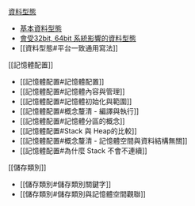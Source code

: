 [資料型態](筆記夾/資料型態.md)

- [基本資料型態](筆記夾/資料型態.md#基本資料型態)
- [會受32bit, 64bit 系統影響的資料型態](筆記夾/資料型態.md#[會受32bit,64bit系統影響的資料型態)
- [[資料型態#平台一致通用寫法]]

[[記憶體配置]]
- [[記憶體配置#記憶體配置]]
- [[記憶體配置#記憶體內容與管理]]
- [[記憶體配置#記憶體初始化與範圍]]
- [[記憶體配置#概念釐清 - 編譯與執行]]
- [[記憶體配置#記憶體分區的概念]]
- [[記憶體配置#Stack 與 Heap的比較]]
- [[記憶體配置#概念釐清 - 記憶體空間與資料結構無關]]
- [[記憶體配置#為什麼 Stack 不會不連續]]

[[儲存類別]]
- [[儲存類別#儲存類別關鍵字]]
- [[儲存類別#儲存類別與記憶體空間觀聯]]


